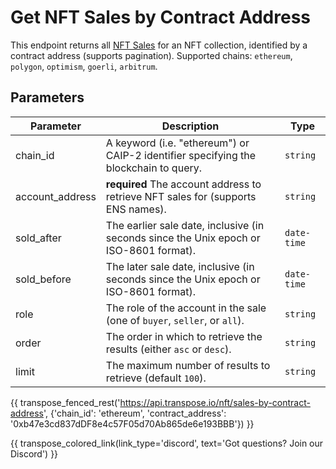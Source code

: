# Get NFT Sales by Contract Address

This endpoint returns all [NFT Sales](../models/nft_sale_model.md) for an NFT collection, identified by a contract address (supports pagination). Supported chains: `ethereum`, `polygon`, `optimism`, `goerli`, `arbitrum`.

## Parameters
| Parameter     | Description                                                                          | Type     | 
|---------------|--------------------------------------------------------------------------------------|----------|
| chain_id      | A keyword (i.e. "ethereum") or CAIP-2 identifier specifying the blockchain to query. | `string` | 
| account_address | **required** The account address to retrieve NFT sales for (supports ENS names).   | `string` | 
| sold_after | The earlier sale date, inclusive (in seconds since the Unix epoch or ISO-8601 format).   | `date-time` | 
| sold_before | The later sale date, inclusive (in seconds since the Unix epoch or ISO-8601 format).   | `date-time` | 
| role | The role of the account in the sale (one of `buyer`, `seller`, or `all`).   | `string` | 
| order | The order in which to retrieve the results (either `asc` or `desc`).   | `string` | 
| limit | The maximum number of results to retrieve (default `100`). | `string` |

{{ transpose_fenced_rest('https://api.transpose.io/nft/sales-by-contract-address', {'chain_id': 'ethereum', 'contract_address': '0xb47e3cd837dDF8e4c57F05d70Ab865de6e193BBB'}) }}

{{ transpose_colored_link(link_type='discord', text='Got questions?  Join our Discord') }}
